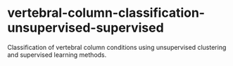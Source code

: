 # vertebral-column-classification-unsupervised-supervised
Classification of vertebral column conditions using unsupervised clustering and supervised learning methods.
